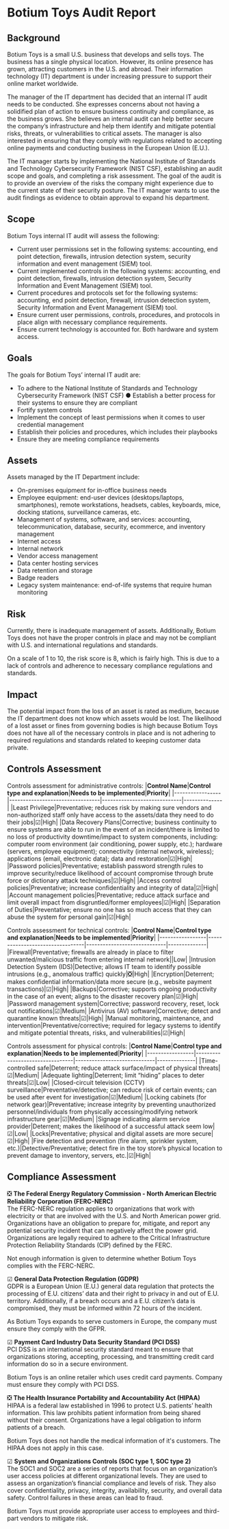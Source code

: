 # Botium Toys Audit Report
## **Background**
Botium Toys is a small U.S. business that develops and sells toys. The business has a single physical location. However, its online presence has grown, attracting customers in the U.S. and abroad. Their information technology (IT) department is under increasing pressure to support their online market worldwide. 

The manager of the IT department has decided that an internal IT audit needs to be conducted. She expresses concerns about not having a solidified plan of action to ensure business continuity and compliance, as the business grows. She believes an internal audit can help better secure the company’s infrastructure and help them identify and mitigate potential risks, threats, or vulnerabilities to critical assets. The manager is also interested in ensuring that they comply with regulations related to accepting online payments and conducting business in the European Union (E.U.).   

The IT manager starts by implementing the National Institute of Standards and Technology Cybersecurity Framework (NIST CSF), establishing an audit scope and goals, and completing a risk assessment. The goal of the audit is to provide an overview of the risks the company might experience due to the current state of their security posture. The IT manager wants to use the audit findings as evidence to obtain approval to expand his department. 

## **Scope**
Botium Toys internal IT audit will assess the following:
* Current user permissions set in the following systems: accounting, end point detection, firewalls, intrusion detection system, security information and event management (SIEM) tool. 
* Current implemented controls in the following systems: accounting, end point detection, firewalls, intrusion detection system, Security Information and Event Management (SIEM) tool. 
* Current procedures and protocols set for the following systems: accounting, end point detection, firewall, intrusion detection system, Security Information and Event Management (SIEM) tool. 
* Ensure current user permissions, controls, procedures, and protocols in place align with necessary compliance requirements.
* Ensure current technology is accounted for. Both hardware and system access.

## **Goals**
The goals for Botium Toys’ internal IT audit are:
* To adhere to the National Institute of Standards and Technology Cybersecurity Framework (NIST CSF) ● Establish a better process for their systems to ensure they are compliant 
* Fortify system controls
* Implement the concept of least permissions when it comes to user credential management
* Establish their policies and procedures, which includes their playbooks
* Ensure they are meeting compliance requirements

## **Assets**
Assets managed by the IT Department include:
* On-premises equipment for in-office business needs
* Employee equipment: end-user devices (desktops/laptops, smartphones), remote workstations, headsets, cables, keyboards, mice, docking stations, surveillance cameras, etc.
* Management of systems, software, and services: accounting, telecommunication, database, security, ecommerce, and inventory management
* Internet access
* Internal network
* Vendor access management
* Data center hosting services
* Data retention and storage
* Badge readers
* Legacy system maintenance: end-of-life systems that require human monitoring

## **Risk**
Currently, there is inadequate management of assets. Additionally, Botium Toys does not have the proper controls in place and may not be compliant with U.S. and international regulations and standards.

On a scale of 1 to 10, the risk score is 8, which is fairly high. This is due to a lack of controls and adherence to necessary compliance regulations and standards.

## **Impact**
The potential impact from the loss of an asset is rated as medium, because the IT department does not know which assets would be lost. The likelihood of a lost asset or fines from governing bodies is high because Botium Toys does not have all of the necessary controls in place and is not adhering to required regulations and standards related to keeping customer data private.

## **Controls Assessment**
Controls assessment for administrative controls:
|**Control Name**|**Control type and explanation**|**Needs to be implemented**|**Priority**|
|-----------------|---------------------------------|-----------------------------|--------------|
|Least Privilege|Preventative; reduces risk by making sure vendors and non-authorized staff only have access to the assets/data they need to do their jobs|&#x2611;|High|
|Data Recovery Plans|Corrective; business continuity to ensure systems are able to run in the event of an incident/there is limited to no loss of productivity downtime/impact to system components, including: computer room environment (air conditioning, power supply, etc.); hardware (servers, employee equipment); connectivity (internal network, wireless); applications (email, electronic data); data and restoration|&#x2611;|High|
|Password policies|Preventative; establish password strength rules to improve security/reduce likelihood of account compromise through brute force or dictionary attack techniques|&#x2611;|High|
|Access control policies|Preventative; increase confidentiality and integrity of data|&#x2611;|High|
|Account management policies|Preventative; reduce attack surface and limit overall impact from disgruntled/former employees|&#x2611;|High|
|Separation of Duties|Preventative; ensure no one has so much access that they can abuse the system for personal gain|&#x2611;|High|  

Controls assessment for technical controls:
|**Control Name**|**Control type and explanation**|**Needs to be implemented**|**Priority**|
|-----------------|---------------------------------|-----------------------------|--------------|
|Firewall|Preventative; firewalls are already in place to filter unwanted/malicious traffic from entering internal network||Low|
|Intrusion Detection System (IDS)|Detective; allows IT team to identify possible intrusions (e.g., anomalous traffic) quickly|&#x274E;|High|
|Encryption|Deterrent; makes confidential information/data more secure (e.g., website payment transactions)|&#x2611;|High|
|Backups|Corrective; supports ongoing productivity in the case of an event; aligns to the disaster recovery plan|&#x2611;|High|
|Password management system|Corrective; password recovery, reset, lock out notifications|&#x2611;|Medium|
|Antivirus (AV) software|Corrective; detect and quarantine known threats|&#x2611;|High|
|Manual monitoring, maintenance, and intervention|Preventative/corrective; required for legacy systems to identify and mitigate potential threats, risks, and vulnerabilities|&#x2611;|High|

Controls assessment for physical controls:
|**Control Name**|**Control type and explanation**|**Needs to be implemented**|**Priority**|
|-----------------|---------------------------------|-----------------------------|--------------|
|Time-controlled safe|Deterrent; reduce attack surface/impact of physical threats|&#x2611;|Medium|
|Adequate lighting|Deterrent; limit “hiding” places to deter threats|&#x2611;|Low|
|Closed-circuit television (CCTV) surveillance|Preventative/detective; can reduce risk of certain events; can be used after event for investigation|&#x2611;|Medium|
|Locking cabinets (for network gear)|Preventative; increase integrity by preventing unauthorized personnel/individuals from physically accessing/modifying network infrastructure gear|&#x2611;|Medium|
|Signage indicating alarm service provider|Deterrent; makes the likelihood of a successful attack seem low|&#x2611;|Low|
|Locks|Preventative; physical and digital assets are more secure|&#x2611;|High|
|Fire detection and prevention (fire alarm, sprinkler system, etc.)|Detective/Preventative; detect fire in the toy store’s physical location to prevent damage to inventory, servers, etc.|&#x2611;|High|

## **Compliance Assessment**
&#x274E; **The Federal Energy Regulatory Commission - North American Electric Reliability Corporation (FERC-NERC)** \
The FERC-NERC regulation applies to organizations that work with electricity or that are involved with the U.S. and North American power grid. Organizations have an obligation to prepare for, mitigate, and report any potential security incident that can negatively affect the power grid. Organizations are legally required to adhere to the Critical Infrastructure Protection Reliability Standards (CIP) defined by the FERC.

Not enough information is given to determine whether Botium Toys complies with the FERC-NERC.

&#x2611; **General Data Protection Regulation (GDPR)** \
GDPR is a European Union (E.U.) general data regulation that protects the processing of E.U. citizens’ data and their right to privacy in and out of E.U. territory. Additionally, if a breach occurs and a E.U. citizen’s data is compromised, they must be informed within 72 hours of the incident.

As Botium Toys expands to serve customers in Europe, the company must ensure they comply with the GFPR. 

&#x2611; **Payment Card Industry Data Security Standard (PCI DSS)** \
PCI DSS is an international security standard meant to ensure that organizations storing, accepting, processing, and transmitting credit card information do so in a secure environment.

Botium Toys is an online retailer which uses credit card payments. Company must ensure they comply with PCI DSS. 

&#x274E; **The Health Insurance Portability and Accountability Act (HIPAA)** \
HIPAA is a federal law established in 1996 to protect U.S. patients’ health information. This law prohibits patient information from being shared without their consent. Organizations have a legal obligation to inform patients of a breach.

Botium Toys does not handle the medical information of it's customers. The HIPAA does not apply in this case.

&#x2611; **System and Organizations Controls (SOC type 1, SOC type 2)** \
The SOC1 and SOC2 are a series of reports that focus on an organization’s user access policies at different organizational levels. They are used to assess an organization’s financial compliance and levels of risk. They also cover confidentiality, privacy, integrity, availability, security, and overall data safety. Control failures in these areas can lead to fraud.

Botium Toys must provide appropriate user access to employees and third-part vendors to mitigate risk. 